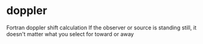 # doppler
Fortran doppler shift calculation
If the observer or source is standing still, it doesn't matter what you select for toward or away
